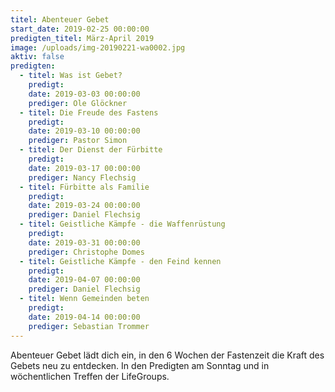 ```yaml
---
titel: Abenteuer Gebet
start_date: 2019-02-25 00:00:00
predigten_titel: März-April 2019
image: /uploads/img-20190221-wa0002.jpg
aktiv: false
predigten:
  - titel: Was ist Gebet?
    predigt:
    date: 2019-03-03 00:00:00
    prediger: Ole Glöckner
  - titel: Die Freude des Fastens
    predigt:
    date: 2019-03-10 00:00:00
    prediger: Pastor Simon
  - titel: Der Dienst der Fürbitte
    predigt:
    date: 2019-03-17 00:00:00
    prediger: Nancy Flechsig
  - titel: Fürbitte als Familie
    predigt:
    date: 2019-03-24 00:00:00
    prediger: Daniel Flechsig
  - titel: Geistliche Kämpfe - die Waffenrüstung
    predigt:
    date: 2019-03-31 00:00:00
    prediger: Christophe Domes
  - titel: Geistliche Kämpfe - den Feind kennen
    predigt:
    date: 2019-04-07 00:00:00
    prediger: Daniel Flechsig
  - titel: Wenn Gemeinden beten
    predigt:
    date: 2019-04-14 00:00:00
    prediger: Sebastian Trommer
---
```


Abenteuer Gebet l&auml;dt dich ein, in den 6 Wochen der Fastenzeit die Kraft des Gebets neu zu entdecken. In den Predigten am Sonntag und in w&ouml;chentlichen Treffen der LifeGroups.